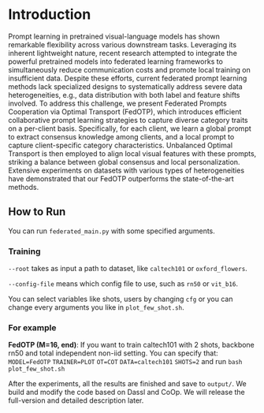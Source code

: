 # Introduction
Prompt learning in pretrained visual-language models has shown remarkable flexibility across various downstream tasks. Leveraging its inherent lightweight nature, recent research attempted to integrate the powerful pretrained models into federated learning frameworks to simultaneously reduce communication costs and promote local training on insufficient data. Despite these efforts, current federated prompt learning methods lack specialized designs to systematically address severe data heterogeneities, e.g., data distribution with both label and feature shifts involved. 
To address this challenge, we present Federated Prompts Cooperation via Optimal Transport (FedOTP), which introduces efficient collaborative prompt learning strategies to capture diverse category traits on a per-client basis. Specifically, for each client, we learn a global prompt to extract consensus knowledge among clients, and a local prompt to capture client-specific category characteristics. Unbalanced Optimal Transport is then employed to align local visual features with these prompts, striking a balance between global consensus and local personalization. 
Extensive experiments on datasets with various types of heterogeneities have demonstrated that our FedOTP outperforms the state-of-the-art methods.


## How to Run

You can run `federated_main.py` with some specified arguments.

### Training

`--root` takes as input a path to dataset, like `caltech101` or `oxford_flowers`.

`--config-file` means which config file to use, such as `rn50` or `vit_b16`.

You can select variables like shots, users by changing `cfg` or you can change every arguments you like in `plot_few_shot.sh`.

### For example
**FedOTP (M=16, end)**:
If you want to train caltech101 with 2 shots, backbone rn50 and total independent non-iid setting.
You can specify that:
`MODEL=FedOTP`
`TRAINER=PLOT`
`OT=COT`
`DATA=caltech101`
`SHOTS=2`
and run `bash plot_few_shot.sh`

After the experiments, all the results are finished and save to `output/`.
We build and modify the code based on Dassl and CoOp.
We will release the full-version and detailed description later.


